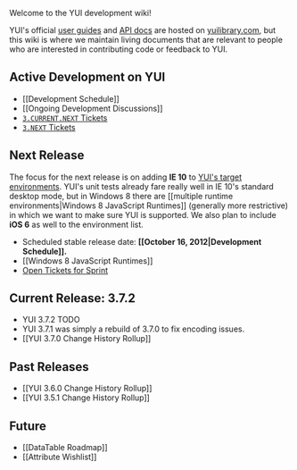 Welcome to the YUI development wiki!

YUI's official [user guides](http://yuilibrary.com/yui/docs/guides/) and [API docs](http://yuilibrary.com/yui/docs/api/) are hosted on [yuilibrary.com](http://yuilibrary.com/), but this wiki is where we maintain living documents that are relevant to people who are interested in contributing code or feedback to YUI.

## Active Development on YUI

* [[Development Schedule]]
* [[Ongoing Development Discussions]]
* [`3.CURRENT.NEXT` Tickets](http://yuilibrary.com/projects/yui3/report/138)
* [`3.NEXT` Tickets](http://yuilibrary.com/projects/yui3/report/139)

## Next Release

The focus for the next release is on adding **IE 10** to [YUI's target environments](http://yuilibrary.com/yui/environments/). YUI's unit tests already fare really well in IE 10's standard desktop mode, but in Windows 8 there are [[multiple runtime environments|Windows 8 JavaScript Runtimes]] (generally more restrictive) in which we want to make sure YUI is supported. We also plan to include **iOS 6** as well to the environment list.

* Scheduled stable release date: **[[October 16, 2012|Development Schedule]].**
* [[Windows 8 JavaScript Runtimes]] 
* [Open Tickets for Sprint](http://yuilibrary.com/projects/yui3/report/138)

## Current Release: 3.7.2

* YUI 3.7.2 TODO
* YUI 3.7.1 was simply a rebuild of 3.7.0 to fix encoding issues.
* [[YUI 3.7.0 Change History Rollup]]

## Past Releases

* [[YUI 3.6.0 Change History Rollup]]
* [[YUI 3.5.1 Change History Rollup]]

## Future

* [[DataTable Roadmap]]
* [[Attribute Wishlist]]